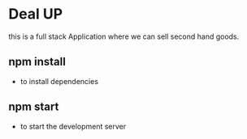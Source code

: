 # Deal UP
this is a full stack Application where we can sell second hand goods.

## npm install
- to install dependencies

## npm start
- to start the development server
